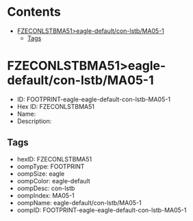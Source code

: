 



Contents
========

* [FZECONLSTBMA51>eagle-default/con-lstb/MA05-1](#fzeconlstbma51eagle-defaultcon-lstbma05-1)
	* [Tags](#tags)

# FZECONLSTBMA51>eagle-default/con-lstb/MA05-1

- ID: FOOTPRINT-eagle-eagle-default-con-lstb-MA05-1
- Hex ID: FZECONLSTBMA51
- Name: 
- Description: 

## Tags

- hexID: FZECONLSTBMA51
- oompType: FOOTPRINT
- oompSize: eagle
- oompColor: eagle-default
- oompDesc: con-lstb
- oompIndex: MA05-1
- oompName: eagle-default/con-lstb/MA05-1
- oompID: FOOTPRINT-eagle-eagle-default-con-lstb-MA05-1
